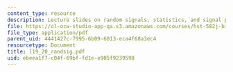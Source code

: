 ```yaml
---
content_type: resource
description: Lecture slides on random signals, statistics, and signal processing.
file: https://ol-ocw-studio-app-qa.s3.amazonaws.com/courses/hst-582j-biomedical-signal-and-image-processing-spring-2007/ebeea1f7c04f69bffd1ee905f9239598_l19_20_randsig.pdf
file_type: application/pdf
parent_uid: 4441427c-7995-6b09-6013-eca4f68a3ec4
resourcetype: Document
title: l19_20_randsig.pdf
uid: ebeea1f7-c04f-69bf-fd1e-e905f9239598
---
```

